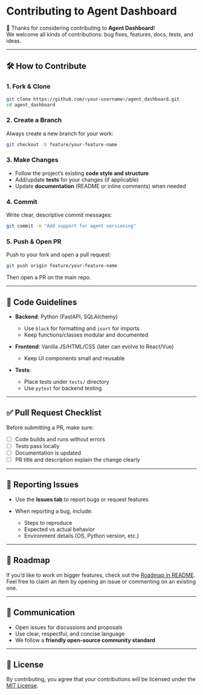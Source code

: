 # Contributing to Agent Dashboard

🎉 Thanks for considering contributing to **Agent Dashboard**!  
We welcome all kinds of contributions: bug fixes, features, docs, tests, and ideas.

---

## 🛠️ How to Contribute

### 1. Fork & Clone
```bash
git clone https://github.com/<your-username>/agent_dashboard.git
cd agent_dashboard
````

### 2. Create a Branch

Always create a new branch for your work:

```bash
git checkout -b feature/your-feature-name
```

### 3. Make Changes

* Follow the project’s existing **code style and structure**
* Add/update **tests** for your changes (if applicable)
* Update **documentation** (README or inline comments) when needed

### 4. Commit

Write clear, descriptive commit messages:

```bash
git commit -m "Add support for agent versioning"
```

### 5. Push & Open PR

Push to your fork and open a pull request:

```bash
git push origin feature/your-feature-name
```

Then open a PR on the main repo.

---

## 📖 Code Guidelines

* **Backend**: Python (FastAPI, SQLAlchemy)

  * Use `black` for formatting and `isort` for imports
  * Keep functions/classes modular and documented

* **Frontend**: Vanilla JS/HTML/CSS (later can evolve to React/Vue)

  * Keep UI components small and reusable

* **Tests**:

  * Place tests under `tests/` directory
  * Use `pytest` for backend testing

---

## ✅ Pull Request Checklist

Before submitting a PR, make sure:

* [ ] Code builds and runs without errors
* [ ] Tests pass locally
* [ ] Documentation is updated
* [ ] PR title and description explain the change clearly

---

## 🐛 Reporting Issues

* Use the **Issues tab** to report bugs or request features
* When reporting a bug, include:

  * Steps to reproduce
  * Expected vs actual behavior
  * Environment details (OS, Python version, etc.)

---

## 🌱 Roadmap

If you’d like to work on bigger features, check out the [Roadmap in README](./README.md#roadmap--next-steps).
Feel free to claim an item by opening an issue or commenting on an existing one.

---

## 💬 Communication

* Open issues for discussions and proposals
* Use clear, respectful, and concise language
* We follow a **friendly open-source community standard**

---

## 📜 License

By contributing, you agree that your contributions will be licensed under the [MIT License](./LICENSE).
